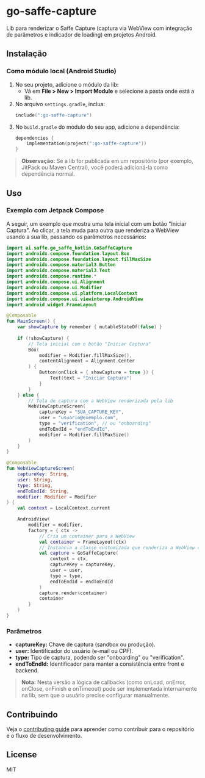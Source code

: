 # go-saffe-capture

Lib para renderizar o Saffe Capture (captura via WebView com integração de parâmetros e indicador de loading) em projetos Android.

## Instalação

### Como módulo local (Android Studio)

1. No seu projeto, adicione o módulo da lib:
    - Vá em **File > New > Import Module** e selecione a pasta onde está a lib.
2. No arquivo `settings.gradle`, inclua:
   ```kotlin
   include(":go-saffe-capture")
   ```
3. No `build.gradle` do módulo do seu app, adicione a dependência:
   ```kotlin
   dependencies {
       implementation(project(":go-saffe-capture"))
   }
   ```

> **Observação:** Se a lib for publicada em um repositório (por exemplo, JitPack ou Maven Central), você poderá adicioná-la como dependência normal.

## Uso

### Exemplo com Jetpack Compose

A seguir, um exemplo que mostra uma tela inicial com um botão "Iniciar Captura". Ao clicar, a tela muda para outra que renderiza a WebView usando a sua lib, passando os parâmetros necessários:

```kotlin
import ai.saffe.go_saffe_kotlin.GoSaffeCapture
import androidx.compose.foundation.layout.Box
import androidx.compose.foundation.layout.fillMaxSize
import androidx.compose.material3.Button
import androidx.compose.material3.Text
import androidx.compose.runtime.*
import androidx.compose.ui.Alignment
import androidx.compose.ui.Modifier
import androidx.compose.ui.platform.LocalContext
import androidx.compose.ui.viewinterop.AndroidView
import android.widget.FrameLayout

@Composable
fun MainScreen() {
    var showCapture by remember { mutableStateOf(false) }
    
    if (!showCapture) {
        // Tela inicial com o botão "Iniciar Captura"
        Box(
            modifier = Modifier.fillMaxSize(),
            contentAlignment = Alignment.Center
        ) {
            Button(onClick = { showCapture = true }) {
                Text(text = "Iniciar Captura")
            }
        }
    } else {
        // Tela de captura com a WebView renderizada pela lib
        WebViewCaptureScreen(
            captureKey = "SUA_CAPTURE_KEY",
            user = "usuario@exemplo.com",
            type = "verification", // ou "onboarding"
            endToEndId = "endToEndId",
            modifier = Modifier.fillMaxSize()
        )
    }
}

@Composable
fun WebViewCaptureScreen(
    captureKey: String,
    user: String,
    type: String,
    endToEndId: String,
    modifier: Modifier = Modifier
) {
    val context = LocalContext.current

    AndroidView(
        modifier = modifier,
        factory = { ctx ->
            // Cria um container para a WebView
            val container = FrameLayout(ctx)
            // Instancia a classe customizada que renderiza a WebView com loading
            val capture = GoSaffeCapture(
                context = ctx,
                captureKey = captureKey,
                user = user,
                type = type,
                endToEndId = endToEndId
            )
            capture.render(container)
            container
        }
    )
}
```

### Parâmetros

- **captureKey:** Chave de captura (sandbox ou produção).
- **user:** Identificador do usuário (e-mail ou CPF).
- **type:** Tipo de captura, podendo ser "onboarding" ou "verification".
- **endToEndId:** Identificador para manter a consistência entre front e backend.

> **Nota:** Nesta versão a lógica de callbacks (como onLoad, onError, onClose, onFinish e onTimeout) pode ser implementada internamente na lib, sem que o usuário precise configurar manualmente.

## Contribuindo

Veja o [contributing guide](CONTRIBUTING.md) para aprender como contribuir para o repositório e o fluxo de desenvolvimento.

## License

MIT